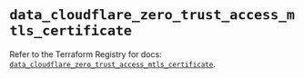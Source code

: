# `data_cloudflare_zero_trust_access_mtls_certificate`

Refer to the Terraform Registry for docs: [`data_cloudflare_zero_trust_access_mtls_certificate`](https://registry.terraform.io/providers/cloudflare/cloudflare/5.10.1/docs/data-sources/zero_trust_access_mtls_certificate).
